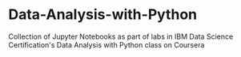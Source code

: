 # Data-Analysis-with-Python
Collection of Jupyter Notebooks as part of labs in IBM Data Science Certification's Data Analysis with Python class on Coursera
